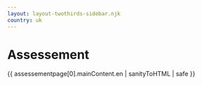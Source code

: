 ```yaml
---
layout: layout-twothirds-sidebar.njk
country: uk
---
```


# Assessement
{{ assessementpage[0].mainContent.en | sanityToHTML | safe }}

  